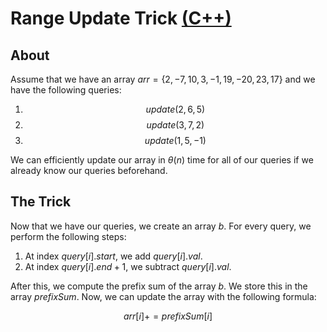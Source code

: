 # Range Update Trick [(C++)](./range-update-trick.cpp)

## About

Assume that we have an array $arr = \{ 2, -7, 10, 3, -1, 19, -20, 23, 17 \}$ and we have the following queries:

1. $$update(2, 6, 5)$$
2. $$update(3, 7, 2)$$
3. $$update(1, 5, -1)$$

We can efficiently update our array in $\theta(n)$ time for all of our queries if we already know our queries beforehand.

## The Trick

Now that we have our queries, we create an array $b$. For every query, we perform the following steps:

1. At index $query[i].start$, we add $query[i].val$.
2. At index $query[i].end + 1$, we subtract $query[i].val$.

After this, we compute the prefix sum of the array $b$. We store this in the array $prefixSum$. Now, we can update the array with the following formula:

$$arr[i] += prefixSum[i]$$
